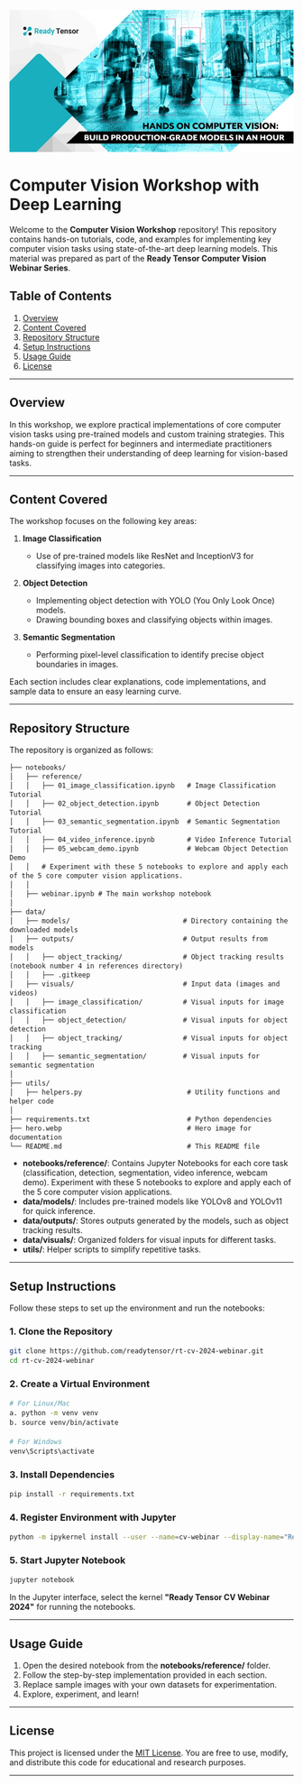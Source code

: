 ![Computer Vision Workshop](hero.webp)

# Computer Vision Workshop with Deep Learning

Welcome to the **Computer Vision Workshop** repository! This repository contains hands-on tutorials, code, and examples for implementing key computer vision tasks using state-of-the-art deep learning models. This material was prepared as part of the **Ready Tensor Computer Vision Webinar Series**.

## Table of Contents
1. [Overview](#overview)
2. [Content Covered](#content-covered)
3. [Repository Structure](#repository-structure)
4. [Setup Instructions](#setup-instructions)
5. [Usage Guide](#usage-guide)
6. [License](#license)

---

## Overview
In this workshop, we explore practical implementations of core computer vision tasks using pre-trained models and custom training strategies. This hands-on guide is perfect for beginners and intermediate practitioners aiming to strengthen their understanding of deep learning for vision-based tasks.

---

## Content Covered
The workshop focuses on the following key areas:

1. **Image Classification**
   - Use of pre-trained models like ResNet and InceptionV3 for classifying images into categories.

2. **Object Detection**
   - Implementing object detection with YOLO (You Only Look Once) models.
   - Drawing bounding boxes and classifying objects within images.

3. **Semantic Segmentation**
   - Performing pixel-level classification to identify precise object boundaries in images.

Each section includes clear explanations, code implementations, and sample data to ensure an easy learning curve.

---

## Repository Structure
The repository is organized as follows:

```plaintext
├── notebooks/
│   ├── reference/
│   │   ├── 01_image_classification.ipynb   # Image Classification Tutorial
│   │   ├── 02_object_detection.ipynb       # Object Detection Tutorial
│   │   ├── 03_semantic_segmentation.ipynb  # Semantic Segmentation Tutorial
│   │   ├── 04_video_inference.ipynb        # Video Inference Tutorial
│   │   ├── 05_webcam_demo.ipynb            # Webcam Object Detection Demo
│   │   # Experiment with these 5 notebooks to explore and apply each of the 5 core computer vision applications.
│   │   
│   ├── webinar.ipynb # The main workshop notebook
│
├── data/
│   ├── models/                            # Directory containing the downloaded models   
│   ├── outputs/                           # Output results from models
│   │   ├── object_tracking/               # Object tracking results (notebook number 4 in references directory)
│   │   ├── .gitkeep
│   ├── visuals/                           # Input data (images and videos)
│   │   ├── image_classification/          # Visual inputs for image classification
│   │   ├── object_detection/              # Visual inputs for object detection
│   │   ├── object_tracking/               # Visual inputs for object tracking
│   │   ├── semantic_segmentation/         # Visual inputs for semantic segmentation
│
├── utils/
│   ├── helpers.py                          # Utility functions and helper code
│
├── requirements.txt                        # Python dependencies
├── hero.webp                               # Hero image for documentation
└── README.md                               # This README file
```

- **notebooks/reference/**: Contains Jupyter Notebooks for each core task (classification, detection, segmentation, video inference, webcam demo). Experiment with these 5 notebooks to explore and apply each of the 5 core computer vision applications.
- **data/models/**: Includes pre-trained models like YOLOv8 and YOLOv11 for quick inference.
- **data/outputs/**: Stores outputs generated by the models, such as object tracking results.
- **data/visuals/**: Organized folders for visual inputs for different tasks.
- **utils/**: Helper scripts to simplify repetitive tasks.

---

## Setup Instructions
Follow these steps to set up the environment and run the notebooks:

### 1. Clone the Repository
```bash
git clone https://github.com/readytensor/rt-cv-2024-webinar.git
cd rt-cv-2024-webinar
```

### 2. Create a Virtual Environment
```bash
# For Linux/Mac
a. python -m venv venv
b. source venv/bin/activate

# For Windows
venv\Scripts\activate
```

### 3. Install Dependencies
```bash
pip install -r requirements.txt
```

### 4. Register Environment with Jupyter
```bash
python -m ipykernel install --user --name=cv-webinar --display-name="Ready Tensor CV Webinar 2024"
```

### 5. Start Jupyter Notebook
```bash
jupyter notebook
```

In the Jupyter interface, select the kernel **"Ready Tensor CV Webinar 2024"** for running the notebooks.

---

## Usage Guide
1. Open the desired notebook from the **notebooks/reference/** folder.
2. Follow the step-by-step implementation provided in each section.
3. Replace sample images with your own datasets for experimentation.
4. Explore, experiment, and learn!

---

## License
This project is licensed under the [MIT License](LICENSE). You are free to use, modify, and distribute this code for educational and research purposes.

---

